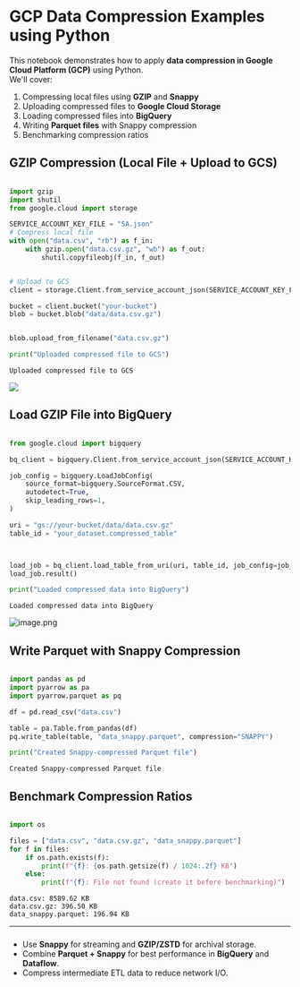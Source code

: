 # GCP Data Compression Examples using Python


This notebook demonstrates how to apply **data compression in Google Cloud Platform (GCP)** using Python.  
We'll cover:

1. Compressing local files using **GZIP** and **Snappy**
2. Uploading compressed files to **Google Cloud Storage**
3. Loading compressed files into **BigQuery**
4. Writing **Parquet files** with Snappy compression
5. Benchmarking compression ratios


## GZIP Compression (Local File + Upload to GCS)


```python

import gzip
import shutil
from google.cloud import storage

SERVICE_ACCOUNT_KEY_FILE = "SA.json"
# Compress local file
with open("data.csv", "rb") as f_in:
    with gzip.open("data.csv.gz", "wb") as f_out:
        shutil.copyfileobj(f_in, f_out)


# Upload to GCS
client = storage.Client.from_service_account_json(SERVICE_ACCOUNT_KEY_FILE)

bucket = client.bucket("your-bucket")
blob = bucket.blob("data/data.csv.gz")


blob.upload_from_filename("data.csv.gz")

print("Uploaded compressed file to GCS")

```

    Uploaded compressed file to GCS
    

![](gcp_data_compression_examples_files/image.png)

##  Load GZIP File into BigQuery


```python

from google.cloud import bigquery

bq_client = bigquery.Client.from_service_account_json(SERVICE_ACCOUNT_KEY_FILE)

job_config = bigquery.LoadJobConfig(
    source_format=bigquery.SourceFormat.CSV,
    autodetect=True,
    skip_leading_rows=1,
)

uri = "gs://your-bucket/data/data.csv.gz"
table_id = "your_dataset.compressed_table"



load_job = bq_client.load_table_from_uri(uri, table_id, job_config=job_config)
load_job.result()

print("Loaded compressed data into BigQuery")

```

    Loaded compressed data into BigQuery
    

![image.png](gcp_data_compression_examples_files/image.png)

##  Write Parquet with Snappy Compression


```python

import pandas as pd
import pyarrow as pa
import pyarrow.parquet as pq

df = pd.read_csv("data.csv")

table = pa.Table.from_pandas(df)
pq.write_table(table, "data_snappy.parquet", compression="SNAPPY")

print("Created Snappy-compressed Parquet file")

```

    Created Snappy-compressed Parquet file
    

## Benchmark Compression Ratios


```python

import os

files = ["data.csv", "data.csv.gz", "data_snappy.parquet"]
for f in files:
    if os.path.exists(f):
        print(f"{f}: {os.path.getsize(f) / 1024:.2f} KB")
    else:
        print(f"{f}: File not found (create it before benchmarking)")

```

    data.csv: 8589.62 KB
    data.csv.gz: 396.50 KB
    data_snappy.parquet: 196.94 KB
    


---
### 
- Use **Snappy** for streaming and **GZIP/ZSTD** for archival storage.  
- Combine **Parquet + Snappy** for best performance in **BigQuery** and **Dataflow**.  
- Compress intermediate ETL data to reduce network I/O.  

